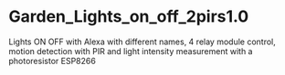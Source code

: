 # Garden_Lights_on_off_2pirs1.0
 Lights ON OFF with Alexa with different names, 4 relay module control,  motion detection with PIR and light intensity measurement with a photoresistor ESP8266 
